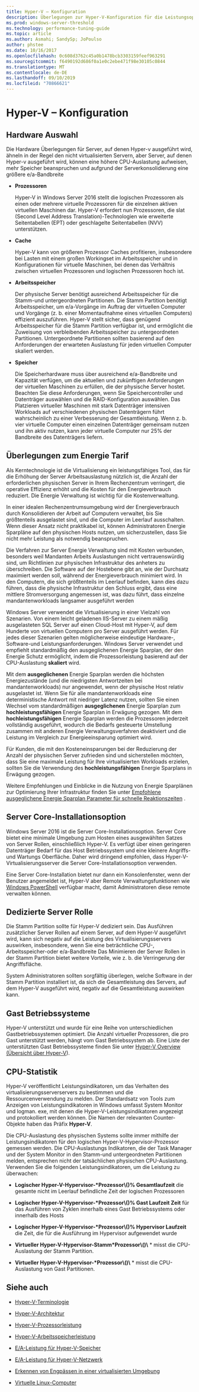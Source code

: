 ```yaml
---
title: Hyper-V – Konfiguration
description: Überlegungen zur Hyper-V-Konfiguration für die Leistungsoptimierung
ms.prod: windows-server-threshold
ms.technology: performance-tuning-guide
ms.topic: article
ms.author: Asmahi; SandySp; JoPoulso
author: phstee
ms.date: 10/16/2017
ms.openlocfilehash: 0c608d3762c45a0b1478bcb3303159feef963291
ms.sourcegitcommit: f6490192d686f0a1e0c2ebe471f98e30105c0844
ms.translationtype: MT
ms.contentlocale: de-DE
ms.lasthandoff: 09/10/2019
ms.locfileid: "70866621"
---
```

# <a name="hyper-v-configuration"></a>Hyper-V – Konfiguration

## <a name="hardware-selection"></a>Hardware Auswahl

Die Hardware Überlegungen für Server, auf denen Hyper-v ausgeführt wird, ähneln in der Regel den nicht virtualisierten Servern, aber Server, auf denen Hyper-v ausgeführt wird, können eine höhere CPU-Auslastung aufweisen, mehr Speicher beanspruchen und aufgrund der Serverkonsolidierung eine größere e/a-Bandbreite

-   **Prozessoren**

    Hyper-V in Windows Server 2016 stellt die logischen Prozessoren als einen oder mehrere virtuelle Prozessoren für die einzelnen aktiven virtuellen Maschinen dar. Hyper-V erfordert nun Prozessoren, die slat (Second Level Address Translation)-Technologien wie erweiterte Seitentabellen (EPT) oder geschlagelte Seitentabellen (NVV) unterstützen.

-   **Cache**

    Hyper-V kann von größeren Prozessor Caches profitieren, insbesondere bei Lasten mit einem großen Workingset im Arbeitsspeicher und in Konfigurationen für virtuelle Maschinen, bei denen das Verhältnis zwischen virtuellen Prozessoren und logischen Prozessoren hoch ist.

-   **Arbeitsspeicher**

    Der physische Server benötigt ausreichend Arbeitsspeicher für die Stamm-und untergeordneten Partitionen. Die Stamm Partition benötigt Arbeitsspeicher, um e/a-Vorgänge im Auftrag der virtuellen Computer und Vorgänge (z. b. einer Momentaufnahme eines virtuellen Computers) effizient auszuführen. Hyper-V stellt sicher, dass genügend Arbeitsspeicher für die Stamm Partition verfügbar ist, und ermöglicht die Zuweisung von verbleibenden Arbeitsspeicher zu untergeordneten Partitionen. Untergeordnete Partitionen sollten basierend auf den Anforderungen der erwarteten Auslastung für jeden virtuellen Computer skaliert werden.

-   **Speicher**

    Die Speicherhardware muss über ausreichend e/a-Bandbreite und Kapazität verfügen, um die aktuellen und zukünftigen Anforderungen der virtuellen Maschinen zu erfüllen, die der physische Server hostet. Beachten Sie diese Anforderungen, wenn Sie Speichercontroller und Datenträger auswählen und die RAID-Konfiguration auswählen. Das Platzieren virtueller Maschinen mit stark Datenträger intensiven Workloads auf verschiedenen physischen Datenträgern führt wahrscheinlich zu einer Verbesserung der Gesamtleistung. Wenn z. b. vier virtuelle Computer einen einzelnen Datenträger gemeinsam nutzen und ihn aktiv nutzen, kann jeder virtuelle Computer nur 25% der Bandbreite des Datenträgers liefern.

## <a name="power-plan-considerations"></a>Überlegungen zum Energie Tarif

Als Kerntechnologie ist die Virtualisierung ein leistungsfähiges Tool, das für die Erhöhung der Server Arbeitsauslastung nützlich ist, die Anzahl der erforderlichen physischen Server in Ihrem Rechenzentrum verringert, die operative Effizienz erhöht und die Kosten für den Energieverbrauch reduziert. Die Energie Verwaltung ist wichtig für die Kostenverwaltung. 

In einer idealen Rechenzentrumsumgebung wird der Energieverbrauch durch Konsolidieren der Arbeit auf Computern verwaltet, bis Sie größtenteils ausgelastet sind, und die Computer im Leerlauf ausschalten. Wenn dieser Ansatz nicht praktikabel ist, können Administratoren Energie Sparpläne auf den physischen Hosts nutzen, um sicherzustellen, dass Sie nicht mehr Leistung als notwendig beanspruchen. 

Die Verfahren zur Server Energie Verwaltung sind mit Kosten verbunden, besonders weil Mandanten Arbeits Auslastungen nicht vertrauenswürdig sind, um Richtlinien zur physischen Infrastruktur des anheters zu überschreiben. Die Software auf der Hostebene gibt an, wie der Durchsatz maximiert werden soll, während der Energieverbrauch minimiert wird. In den Computern, die sich größtenteils im Leerlauf befinden, kann dies dazu führen, dass die physische Infrastruktur den Schluss ergibt, dass eine mittlere Stromversorgung angemessen ist, was dazu führt, dass einzelne mandantenworkloads langsamer ausgeführt werden

Windows Server verwendet die Virtualisierung in einer Vielzahl von Szenarien. Von einem leicht geladenen IIS-Server zu einem mäßig ausgelasteten SQL Server auf einen Cloud-Host mit Hyper-V, auf dem Hunderte von virtuellen Computern pro Server ausgeführt werden. Für jedes dieser Szenarien gelten möglicherweise eindeutige Hardware-, Software-und Leistungsanforderungen. Windows Server verwendet und empfiehlt standardmäßig den ausgeglichenen Energie Sparplan, der den Energie Schutz ermöglicht, indem die Prozessorleistung basierend auf der CPU-Auslastung **skaliert** wird.

Mit dem **ausgeglichenen** Energie Sparplan werden die höchsten Energiezustände (und die niedrigsten Antwortzeiten bei mandantenworkloads) nur angewendet, wenn der physische Host relativ ausgelastet ist. Wenn Sie für alle mandantenworkloads eine deterministische Antwort mit niedriger Latenz nutzen, sollten Sie einen Wechsel vom standardmäßigen **ausgeglichenen** Energie Sparplan zum **hochleistungsfähigen** Energie Sparplan in Erwägung gezogen. Mit dem **hochleistungsfähigen** Energie Sparplan werden die Prozessoren jederzeit vollständig ausgeführt, wodurch die Bedarfs gesteuerte Umstellung zusammen mit anderen Energie Verwaltungsverfahren deaktiviert und die Leistung im Vergleich zur Energieeinsparung optimiert wird.

Für Kunden, die mit den Kosteneinsparungen bei der Reduzierung der Anzahl der physischen Server zufrieden sind und sicherstellen möchten, dass Sie eine maximale Leistung für Ihre virtualisierten Workloads erzielen, sollten Sie die Verwendung des **hochleistungsfähigen** Energie Sparplans in Erwägung gezogen.

Weitere Empfehlungen und Einblicke in die Nutzung von Energie Sparplänen zur Optimierung Ihrer Infrastruktur finden Sie unter [Empfohlene ausgeglichene Energie Sparplan Parameter für schnelle Reaktionszeiten](../../hardware/power/recommended-balanced-plan-parameters.md) .



## <a name="server-core-installation-option"></a>Server Core-Installationsoption

Windows Server 2016 ist die Server Core-Installationsoption. Server Core bietet eine minimale Umgebung zum Hosten eines ausgewählten Satzes von Server Rollen, einschließlich Hyper-V. Es verfügt über einen geringeren Datenträger Bedarf für das Host Betriebssystem und eine kleinere Angriffs-und Wartungs Oberfläche. Daher wird dringend empfohlen, dass Hyper-V-Virtualisierungsserver die Server Core-Installationsoption verwenden.

Eine Server Core-Installation bietet nur dann ein Konsolenfenster, wenn der Benutzer angemeldet ist, Hyper-V aber Remote Verwaltungsfunktionen wie [Windows PowerShell](https://technet.microsoft.com/library/hh848559.aspx) verfügbar macht, damit Administratoren diese remote verwalten können.

## <a name="dedicated-server-role"></a>Dedizierte Server Rolle

Die Stamm Partition sollte für Hyper-V dediziert sein. Das Ausführen zusätzlicher Server Rollen auf einem Server, auf dem Hyper-V ausgeführt wird, kann sich negativ auf die Leistung des Virtualisierungsservers auswirken, insbesondere, wenn Sie eine beträchtliche CPU-, Arbeitsspeicher-oder e/a-Bandbreite Das Minimieren der Server Rollen in der Stamm Partition bietet weitere Vorteile, wie z. b. die Verringerung der Angriffsfläche.

System Administratoren sollten sorgfältig überlegen, welche Software in der Stamm Partition installiert ist, da sich die Gesamtleistung des Servers, auf dem Hyper-V ausgeführt wird, negativ auf die Gesamtleistung auswirken kann.

## <a name="guest-operating-systems"></a>Gast Betriebssysteme

Hyper-V unterstützt und wurde für eine Reihe von unterschiedlichen Gastbetriebssystemen optimiert. Die Anzahl virtueller Prozessoren, die pro Gast unterstützt werden, hängt vom Gast Betriebssystem ab. Eine Liste der unterstützten Gast Betriebssysteme finden Sie unter [Hyper-V Overview (Übersicht über Hyper-V](https://technet.microsoft.com/library/hh831531.aspx)).

## <a name="cpu-statistics"></a>CPU-Statistik

Hyper-V veröffentlicht Leistungsindikatoren, um das Verhalten des virtualisierungsserverservers zu bestimmen und die Ressourcenverwendung zu melden. Der Standardsatz von Tools zum Anzeigen von Leistungsindikatoren in Windows umfasst System Monitor und logman. exe, mit denen die Hyper-V-Leistungsindikatoren angezeigt und protokolliert werden können. Die Namen der relevanten Counter-Objekte haben das Präfix **Hyper-V**.

Die CPU-Auslastung des physischen Systems sollte immer mithilfe der Leistungsindikatoren für den logischen Hyper-V-Hypervisor-Prozessor gemessen werden. Die CPU-Auslastungs Indikatoren, die der Task Manager und der System Monitor in den Stamm-und untergeordneten Partitionen melden, entsprechen nicht der tatsächlichen physischen CPU-Auslastung. Verwenden Sie die folgenden Leistungsindikatoren, um die Leistung zu überwachen:

- **Logischer Hyper-V-Hypervisor-\*Prozessor\\()% Gesamtlaufzeit** die gesamte nicht im Leerlauf befindliche Zeit der logischen Prozessoren

- **Logischer Hyper-V-Hypervisor-\*Prozessor\\()% Gast Laufzeit Zeit** für das Ausführen von Zyklen innerhalb eines Gast Betriebssystems oder innerhalb des Hosts

- **Logischer Hyper-V-Hypervisor-\*Prozessor\\()% Hypervisor Laufzeit** die Zeit, die für die Ausführung im Hypervisor aufgewendet wurde

- **Virtueller Hyper-V-Hypervisor-Stamm\*Prozessor\\()\\** * misst die CPU-Auslastung der Stamm Partition.

- **Virtueller Hyper-V-Hypervisor-\*Prozessor\\()\\** * misst die CPU-Auslastung von Gast Partitionen.


## <a name="see-also"></a>Siehe auch

-   [Hyper-V-Terminologie](terminology.md)

-   [Hyper-V-Architektur](architecture.md)

-   [Hyper-V-Prozessorleistung](processor-performance.md)

-   [Hyper-V-Arbeitsspeicherleistung](memory-performance.md)

-   [E/A-Leistung für Hyper-V-Speicher](storage-io-performance.md)

-   [E/A-Leistung für Hyper-V-Netzwerk](network-io-performance.md)

-   [Erkennen von Engpässen in einer virtualisierten Umgebung](detecting-virtualized-environment-bottlenecks.md)

-   [Virtuelle Linux-Computer](linux-virtual-machine-considerations.md)
